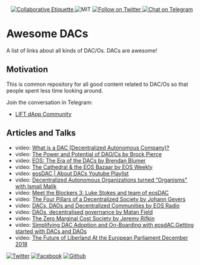 <p align="center">
	</a>
	<a href="https://git.io/col">
		<img src="https://img.shields.io/badge/%E2%9C%93-collaborative_etiquette-brightgreen.svg" alt="Collaborative Etiquette">
	</a>
	<img src="https://img.shields.io/dub/l/vibe-d.svg" alt="MIT" />
	<a href="https://twitter.com/intent/follow?screen_name=liftdapp">
	<img src="https://img.shields.io/twitter/follow/liftdapp.svg?style=social&logo=twitter" alt="Follow on Twitter" />
	</a>
	<a href="https://t.me/liftdapp">
		<img src="https://img.shields.io/badge/-Chat%20on%20Telegram-blue?style=social&logo=telegram" alt="Chat on Telegram">
	</a>
</p>

# Awesome DACs

A list of links about all kinds of DAC/Os. DACs are awesome!

## Motivation

This is common repository for all good content related to DAC/Os so that people spent less time looking around.

 Join the conversation in Telegram:
 - [LIFT dApp Community](https://t.me/liftdapp)

## Articles and Talks

- video: [What is a DAC (Decentralized Autonomous Company)?](https://www.youtube.com/watch?v=QG-CcbtwKKU)
- video: [The Power and Potential of DAO/Cs by Brock Pierce](https://www.youtube.com/watch?v=Wf5gfjMfiHA)
- video: [EOS: The Era of the DACs by Brendan Blumer](https://www.youtube.com/watch?v=ClJSLwoBtCc)
- video: [The Cathedral & the EOS Bazaar by EOS Weekly](https://www.youtube.com/watch?v=kTjF0-Edxw8)
- video: [eosDAC | About DACs Youtube Playlist](https://www.youtube.com/playlist?list=PLYkGdIbjAmeT1pD77FOceUEhyJuzcJSLJ)
- video: [Decentralized Autonomous Organizations turned “Organisms" with Ismail Malik](https://www.youtube.com/watch?v=w241QomT73I)
- video: [Meet the Blockers 3: Luke Stokes and team of eosDAC](https://www.youtube.com/watch?v=6ddfqWFUaTM)
- video: [The Four Pillars of a Decentralized Society by Johann Gevers](https://www.youtube.com/watch?v=8oeiOeDq_Nc)
- video: [DACs, DAOs and Decentralized Communities by EOS Radio](https://www.youtube.com/watch?v=-RzWkdp1AFw)
- video: [DAOs, decentralised governance by Matan Field](https://www.youtube.com/watch?v=7RMY5ECJqKQ)
- video: [The Zero Marginal Cost Society by Jeremy Rifkin](https://www.youtube.com/watch?v=5-iDUcETjvo)
- video: [Simplifying DAC Adoption and On-Boarding with eosdAC.Getting started with DACs and DAOs](https://www.youtube.com/watch?v=xBdNY-1abJg)
- video: [The Future of Liberland At the European Parliament December 2018](https://www.youtube.com/watch?v=e7b6NIGEYNg)

<!-- Please don't remove this: Grab your social icons from https://github.com/carlsednaoui/gitsocial -->

<!-- display the social media buttons in your README -->

[![Twitter][1.1]][1]
[![Facebook][2.1]][2]
[![Github][3.1]][3]

<!-- links to social media icons -->
<!-- no need to change these -->

<!-- icons with padding -->

[1.1]: http://i.imgur.com/tXSoThF.png (twitter icon with padding)
[2.1]: http://i.imgur.com/P3YfQoD.png (facebook icon with padding)
[3.1]: http://i.imgur.com/0o48UoR.png (github icon with padding)

<!-- icons without padding -->

[1.2]: http://i.imgur.com/wWzX9uB.png (twitter icon without padding)
[2.2]: http://i.imgur.com/fep1WsG.png (facebook icon without padding)
[3.2]: http://i.imgur.com/9I6NRUm.png (github icon without padding)


<!-- links to your social media accounts -->
<!-- update these accordingly -->

[1]: http://www.twitter.com/liftdapp
[2]: http://fb.me/liftdapp
[3]: http://www.github.com/liftdapp

<!-- Please don't remove this: Grab your social icons from https://github.com/carlsednaoui/gitsocial -->
